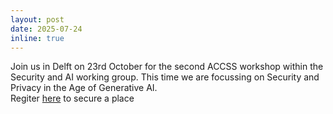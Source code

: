 ```yaml
---
layout: post
date: 2025-07-24
inline: true
---
```

Join us in Delft on 23rd October for the second ACCSS workshop within the Security and AI working group. This time we are focussing on Security and Privacy in the Age of Generative AI. <br>Regiter [here](https://forms.microsoft.com/pages/responsepage.aspx?id=oUYycvXDxUOs3EOttASsTYMOvQu-34dGnACrN6AGnhBUQzFFTEgxMDNLOUQzTEZMUTA5NzNTOVVOUy4u&route=shorturl) to secure a place

<!-- Join us in Delft on 8-9 th February for the first workshop on the [interplay of explainability and privacy in AI](https://www.delftdesignforvalues.nl/event/workshop-series-on-values-and-value-conflicts-navigating-the-interplay-of-explainability-and-privacy-in-ai/) -->
